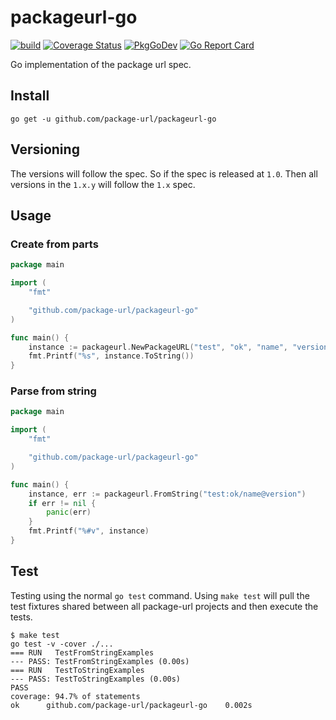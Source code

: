 # packageurl-go

[![build](https://github.com/nextlinux/packageurl-go/workflows/test/badge.svg)](https://github.com/package-url/packageurl-go/actions?query=workflow%3Atest) [![Coverage Status](https://coveralls.io/repos/github/package-url/packageurl-go/badge.svg)](https://coveralls.io/github/package-url/packageurl-go) [![PkgGoDev](https://pkg.go.dev/badge/github.com/package-url/packageurl-go)](https://pkg.go.dev/github.com/package-url/packageurl-go) [![Go Report Card](https://goreportcard.com/badge/github.com/package-url/packageurl-go)](https://goreportcard.com/report/github.com/package-url/packageurl-go)

Go implementation of the package url spec.


## Install
```
go get -u github.com/package-url/packageurl-go
```

## Versioning

The versions will follow the spec. So if the spec is released at ``1.0``. Then all versions in the ``1.x.y`` will follow the ``1.x`` spec.


## Usage

### Create from parts
```go
package main

import (
	"fmt"

	"github.com/package-url/packageurl-go"
)

func main() {
	instance := packageurl.NewPackageURL("test", "ok", "name", "version", nil, "")
	fmt.Printf("%s", instance.ToString())
}
```

### Parse from string
```go
package main

import (
	"fmt"

	"github.com/package-url/packageurl-go"
)

func main() {
	instance, err := packageurl.FromString("test:ok/name@version")
	if err != nil {
		panic(err)
	}
	fmt.Printf("%#v", instance)
}

```


## Test
Testing using the normal ``go test`` command. Using ``make test`` will pull the test fixtures shared between all package-url projects and then execute the tests.

```
$ make test
go test -v -cover ./...
=== RUN   TestFromStringExamples
--- PASS: TestFromStringExamples (0.00s)
=== RUN   TestToStringExamples
--- PASS: TestToStringExamples (0.00s)
PASS
coverage: 94.7% of statements
ok      github.com/package-url/packageurl-go    0.002s
```
